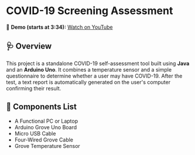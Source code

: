 # COVID-19 Screening Assessment

🎥 **Demo (starts at 3:34):** [Watch on YouTube](https://youtu.be/qraSpWcP9CQ?si=UVgaaN6NWTvHakh6&t=214)

## 🩺 Overview

This project is a standalone COVID-19 self-assessment tool built using **Java** and an **Arduino Uno**. It combines a temperature sensor and a simple questionnaire to determine whether a user may have COVID-19. After the test, a text report is automatically generated on the user's computer confirming their result.

## 🧩 Components List

- A Functional PC or Laptop  
- Arduino Grove Uno Board  
- Micro USB Cable  
- Four-Wired Grove Cable  
- Grove Temperature Sensor  
